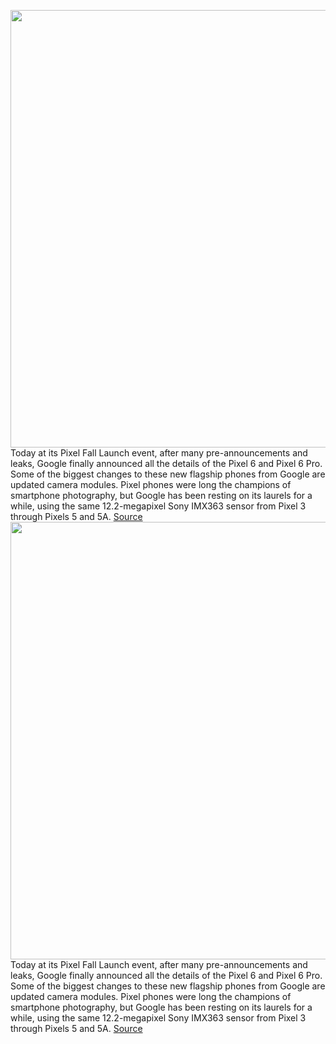 <img src='https://cdn.vox-cdn.com/thumbor/u2RkOpVYao2HMdp927VHDsnZE0k=/0x0:4500x5728/1200x800/filters:focal(1890x2504:2610x3224)/cdn.vox-cdn.com/uploads/chorus_image/image/70016202/Google_Pixel_6_Pro_Google_Pixel_6.0.jpg' width='700px' /><br/>
Today at its Pixel Fall Launch event, after many pre-announcements and leaks, Google finally announced all the details of the Pixel 6 and Pixel 6 Pro. Some of the biggest changes to these new flagship phones from Google are updated camera modules. Pixel phones were long the champions of smartphone photography, but Google has been resting on its laurels for a while, using the same 12.2-megapixel Sony IMX363 sensor from Pixel 3 through Pixels 5 and 5A.
<a href='https://www.theverge.com/2021/10/19/22727944/google-pixel-6-pro-cameras-computational-photography-features'> Source <a/><img src='https://cdn.vox-cdn.com/thumbor/u2RkOpVYao2HMdp927VHDsnZE0k=/0x0:4500x5728/1200x800/filters:focal(1890x2504:2610x3224)/cdn.vox-cdn.com/uploads/chorus_image/image/70016202/Google_Pixel_6_Pro_Google_Pixel_6.0.jpg' width='700px' /><br/>
Today at its Pixel Fall Launch event, after many pre-announcements and leaks, Google finally announced all the details of the Pixel 6 and Pixel 6 Pro. Some of the biggest changes to these new flagship phones from Google are updated camera modules. Pixel phones were long the champions of smartphone photography, but Google has been resting on its laurels for a while, using the same 12.2-megapixel Sony IMX363 sensor from Pixel 3 through Pixels 5 and 5A.
<a href='https://www.theverge.com/2021/10/19/22727944/google-pixel-6-pro-cameras-computational-photography-features'> Source <a/>